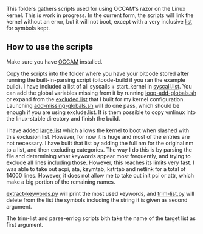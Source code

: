 This folders gathers scripts used for using OCCAM's razor on the Linux kernel.
This is work in progress. In the current form, the scripts will link the kernel without an error, but it will not boot, except with a very inclusive [list](large.list) for symbols kept.

## How to use the scripts

Make sure you have [OCCAM](https://github.com/SRI-CSL/OCCAM) installed.

Copy the scripts into the folder where you have your bitcode stored after running the built-in-parsing script (bitcode-build if you ran the example build). 
I have included a list of all syscalls + start_kernel in [syscall.list](syscall.list). You can add the global variables missing from it by running [loop-add-globals.sh](loop-add-globals.sh) or expand from the [excluded.list](excluded.list) that I built for my kernel configuration.
Launching [add-missing-globals.sh](add-missing-globals.sh) will do one pass, which should be enough if you are using exclude.list. It is them possible to copy vmlinux into the linux-stable directory and finish the build.

I have added [large.list](large.list) which allows the kernel to boot when slashed with this exclusion list. However, for now it is huge and most of the entries are not necessary. I have built that list by adding the full nm for the original nm to a list, and then excluding categories. The way I do this is by parsing the file and determining what keywords appear most frequently, and trying to exclude all lines including those. However, this reaches its limits very fast. I was able to take out acpi, ata, ksymtab, kstrtab and netlink for a total of 14000 lines. However, it does not allow me to take out init pci or attr, which make a big portion of the remaining names.

[extract-keywords.py](extract-keywords.py) will print the most used keywords, and [trim-list.py](trim-list.py) will delete from the list the symbols including the string it is given as second argument.

The trim-list and parse-errlog scripts bith take the name of the target list as first argument.

